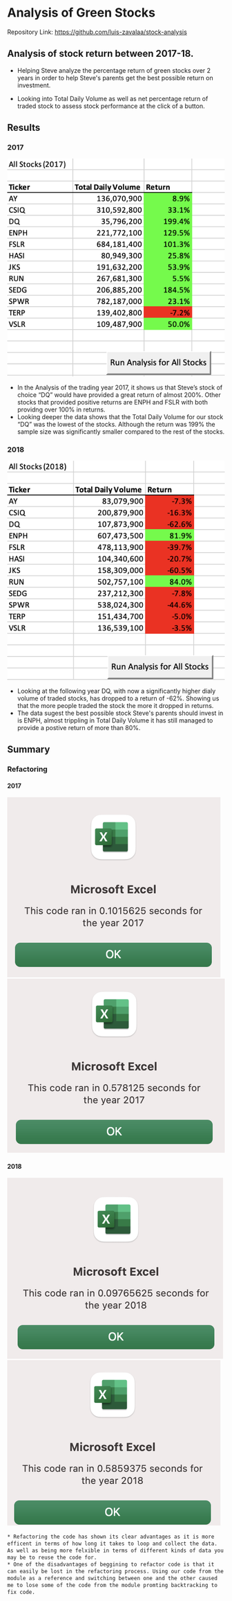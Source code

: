 # Analysis of Green Stocks

Repository Link: https://github.com/luis-zavalaa/stock-analysis

## Analysis of stock return between 2017-18. 

  - Helping Steve analyze the percentage return of green stocks over 2 years in order to help Steve's parents get the best possible return on investment. 

  - Looking into Total Daily Volume as well as net percentage return of traded stock to assess stock performance at the click of a button.

## Results

### 2017
  
 ![2017 Total Stock Return](/Resources/2017_StockReturn.png)
 
* In the Analysis of the trading year 2017, it shows us that Steve’s stock of choice “DQ” would have provided a great return of almost 200%. Other stocks that provided positive returns are ENPH and FSLR with both providng over 100% in returns.
* Looking deeper the data shows that the Total Daily Volume for our stock “DQ” was the lowest of the stocks. Although the return was 199% the sample size was significantly smaller compared to the rest of the stocks.

 
### 2018

![2018 Total Stock Return](/Resources/2018_StockReturn.png)

* Looking at the following year DQ, with now a significantly higher dialy volume of traded stocks, has dropped to a return of -62%. Showing us that the more people traded the stock the more it dropped in returns. 
* The data sugest the best possible stock Steve's parents should invest in is ENPH, almost trippling in Total Daily Volume it has still managed to provide a postive return of more than 80%. 

## Summary

  ### Refactoring
  
  #### 2017
  ![2017 Time Comparison](/Resources/VBA_Challenge_2017.png)
  ![2017 Module](/Resources/2017Module.png)
  
  #### 2018
  ![2018 Time comparison](/Resources/VBA_Challenge_2018.png)
  ![2018 Module](/Resources/2018Module.png)
  
    * Refactoring the code has shown its clear advantages as it is more efficent in terms of how long it takes to loop and collect the data. As well as being more felxible in terms of different kinds of data you may be to reuse the code for.
    * One of the disadvantages of beggining to refactor code is that it can easily be lost in the refactoring process. Using our code from the module as a reference and switching between one and the other caused me to lose some of the code from the module promting backtracking to fix code. 
    
    
